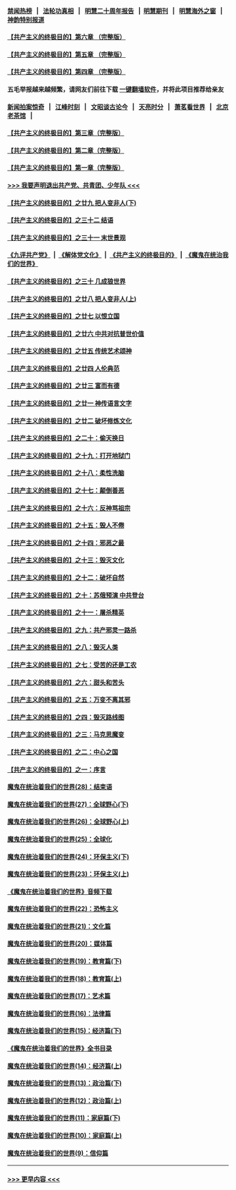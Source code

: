 #### [禁闻热榜](热点新闻.md?=0)  &nbsp;&nbsp;|&nbsp;&nbsp; [法轮功真相](https://github.com/gfw-breaker/truth/blob/master/README.md?=0) &nbsp;&nbsp;|&nbsp;&nbsp; [明慧二十周年报告](https://github.com/gfw-breaker/mh-reports/blob/master/README.md?=0) &nbsp;&nbsp;|&nbsp;&nbsp;[明慧期刊](https://github.com/gfw-breaker/mh-qikan) &nbsp;&nbsp;|&nbsp;&nbsp; [明慧海外之窗](https://github.com/gfw-breaker/mh-news/blob/master/README.md?=0) &nbsp;&nbsp;|&nbsp;&nbsp; [神韵特别报道](https://github.com/gfw-breaker/mh-news/blob/master/shenyun.md?=0)
#### [【共产主义的终极目的】第六章 （完整版）](../pages/nsc422/n11428913.md?t=03152232) 
#### [【共产主义的终极目的】第五章 （完整版）](../pages/nsc422/n11428912.md?t=03152232) 
#### [【共产主义的终极目的】第四章 （完整版）](../pages/nsc422/n11428907.md?t=03152232) 
#### 五毛举报越来越频繁，请网友们前往下载 [一键翻墙软件](https://github.com/gfw-breaker/ssr-accounts)，并将此项目推荐给亲友
#### [新闻拍案惊奇](https://github.com/gfw-breaker/banned-news/blob/master/pages/link4.md) &nbsp;&nbsp;|&nbsp;&nbsp; [江峰时刻](https://github.com/gfw-breaker/banned-news/blob/master/pages/link4.md) &nbsp;&nbsp;|&nbsp;&nbsp; [文昭谈古论今](https://github.com/gfw-breaker/banned-news/blob/master/pages/link4.md) &nbsp;&nbsp;|&nbsp;&nbsp; [天亮时分](https://github.com/gfw-breaker/banned-news/blob/master/pages/link4.md) &nbsp;&nbsp;|&nbsp;&nbsp; [萧茗看世界](https://github.com/gfw-breaker/banned-news/blob/master/pages/link4.md) &nbsp;&nbsp;|&nbsp;&nbsp; [北京老茶馆](https://github.com/gfw-breaker/banned-news/blob/master/pages/link4.md) &nbsp;&nbsp;|&nbsp;&nbsp; 
#### [【共产主义的终极目的】第三章（完整版）](../pages/nsc422/n11428848.md?t=03152232) 
#### [【共产主义的终极目的】第二章（完整版）](../pages/nsc422/n11428831.md?t=03152232) 
#### [【共产主义的终极目的】第一章（完整版）](../pages/nsc422/n11417651.md?t=03152232) 
#### [>>> 我要声明退出共产党、共青团、少年队 <<<](https://github.com/begood0513/goodnews/blob/master/quit/letter.md) 
#### [【共产主义的终极目的】之廿九 把人变非人(下)](../pages/nsc422/n11344140.md?t=03152232) 
#### [【共产主义的终极目的】之三十二 结语](../pages/nsc422/n11360535.md?t=03152232) 
#### [【共产主义的终极目的】之三十一 末世景观](../pages/nsc422/n11351129.md?t=03152232) 
#### [《九评共产党》](https://github.com/begood0513/9ping.md/blob/master/README.md) &nbsp;|&nbsp; [《解体党文化》](../../../../jtdwh.md/blob/master/README.md)  &nbsp;|&nbsp; [《共产主义的终极目的》](../../../../gczydzjmd.md/blob/master/README.md) &nbsp;|&nbsp; [《魔鬼在统治我们的世界》](../../../../mgztzwmdsj.md/blob/master/README.md) 
#### [【共产主义的终极目的】之三十 几成狼世界](../pages/nsc422/n11348280.md?t=03152232) 
#### [【共产主义的终极目的】之廿八 把人变非人(上)](../pages/nsc422/n11340492.md?t=03152232) 
#### [【共产主义的终极目的】之廿七 以恨立国](../pages/nsc422/n11336944.md?t=03152232) 
#### [【共产主义的终极目的】之廿六 中共对抗普世价值](../pages/nsc422/n11324785.md?t=03152232) 
#### [【共产主义的终极目的】之廿五 传统艺术颂神](../pages/nsc422/n11296396.md?t=03152232) 
#### [【共产主义的终极目的】之廿四 人伦典范](../pages/nsc422/n11296397.md?t=03152232) 
#### [【共产主义的终极目的】之廿三 富而有德](../pages/nsc422/n11283598.md?t=03152232) 
#### [【共产主义的终极目的】之廿一 神传语言文字](../pages/nsc422/n11263265.md?t=03152232) 
#### [【共产主义的终极目的】之廿二 破坏修炼文化](../pages/nsc422/n11245728.md?t=03152232) 
#### [【共产主义的终极目的】之二十：偷天换日](../pages/nsc422/n11238846.md?t=03152232) 
#### [【共产主义的终极目的】之十九：打开地狱门](../pages/nsc422/n11206376.md?t=03152232) 
#### [【共产主义的终极目的】之十八：柔性洗脑](../pages/nsc422/n11199994.md?t=03152232) 
#### [【共产主义的终极目的】之十七：颠倒善恶](../pages/nsc422/n11179782.md?t=03152232) 
#### [【共产主义的终极目的】之十六：反神骂祖宗](../pages/nsc422/n11166798.md?t=03152232) 
#### [【共产主义的终极目的】之十五：毁人不倦](../pages/nsc422/n11166792.md?t=03152232) 
#### [【共产主义的终极目的】之十四：邪恶之最](../pages/nsc422/n11150249.md?t=03152232) 
#### [【共产主义的终极目的】之十三：毁灭文化](../pages/nsc422/n11135227.md?t=03152232) 
#### [【共产主义的终极目的】之十二：破坏自然](../pages/nsc422/n11135214.md?t=03152232) 
#### [【共产主义的终极目的】之十：苏俄预演 中共登台](../pages/nsc422/n11118424.md?t=03152232) 
#### [【共产主义的终极目的】之十一：屠杀精英](../pages/nsc422/n11118442.md?t=03152232) 
#### [【共产主义的终极目的】之九：共产邪灵一路杀](../pages/nsc422/n11114139.md?t=03152232) 
#### [【共产主义的终极目的】之八：毁灭人类](../pages/nsc422/n11108503.md?t=03152232) 
#### [【共产主义的终极目的】之七：受苦的还是工农](../pages/nsc422/n11101809.md?t=03152232) 
#### [【共产主义的终极目的】之六：甜头和苦头](../pages/nsc422/n11096971.md?t=03152232) 
#### [【共产主义的终极目的】之五：万变不离其邪](../pages/nsc422/n11091285.md?t=03152232) 
#### [【共产主义的终极目的】之四：毁灭路线图](../pages/nsc422/n11086284.md?t=03152232) 
#### [【共产主义的终极目的】之三：马克思魔变](../pages/nsc422/n11061941.md?t=03152232) 
#### [【共产主义的终极目的】之二：中心之国](../pages/nsc422/n11047728.md?t=03152232) 
#### [【共产主义的终极目的】之一：序言](../pages/nsc422/n11086077.md?t=03152232) 
#### [魔鬼在统治着我们的世界(28)：结束语](../pages/nsc422/n10936246.md?t=03152232) 
#### [魔鬼在统治着我们的世界(27)：全球野心(下)](../pages/nsc422/n10928319.md?t=03152232) 
#### [魔鬼在统治着我们的世界(26)：全球野心(上)](../pages/nsc422/n10900318.md?t=03152232) 
#### [魔鬼在统治着我们的世界(25)：全球化](../pages/nsc422/n10788205.md?t=03152232) 
#### [魔鬼在统治着我们的世界(24)：环保主义(下)](../pages/nsc422/n10695307.md?t=03152232) 
#### [魔鬼在统治着我们的世界(23)：环保主义(上)](../pages/nsc422/n10688613.md?t=03152232) 
#### [《魔鬼在统治着我们的世界》音频下载](../pages/nsc422/n10635553.md?t=03152232) 
#### [魔鬼在统治着我们的世界(22)：恐怖主义](../pages/nsc422/n10614727.md?t=03152232) 
#### [魔鬼在统治着我们的世界(21)：文化篇](../pages/nsc422/n10597706.md?t=03152232) 
#### [魔鬼在统治着我们的世界(20)：媒体篇](../pages/nsc422/n10586579.md?t=03152232) 
#### [魔鬼在统治着我们的世界(19)：教育篇(下)](../pages/nsc422/n10564808.md?t=03152232) 
#### [魔鬼在统治着我们的世界(18)：教育篇(上)](../pages/nsc422/n10526970.md?t=03152232) 
#### [魔鬼在统治着我们的世界(17)：艺术篇](../pages/nsc422/n10499093.md?t=03152232) 
#### [魔鬼在统治着我们的世界(16)：法律篇](../pages/nsc422/n10485969.md?t=03152232) 
#### [魔鬼在统治着我们的世界(15)：经济篇(下)](../pages/nsc422/n10469975.md?t=03152232) 
#### [《魔鬼在统治着我们的世界》全书目录](../pages/nsc422/n10464261.md?t=03152232) 
#### [魔鬼在统治着我们的世界(14)：经济篇(上)](../pages/nsc422/n10457370.md?t=03152232) 
#### [魔鬼在统治着我们的世界(13)：政治篇(下)](../pages/nsc422/n10448270.md?t=03152232) 
#### [魔鬼在统治着我们的世界(12)：政治篇(上)](../pages/nsc422/n10444576.md?t=03152232) 
#### [魔鬼在统治着我们的世界(11)：家庭篇(下)](../pages/nsc422/n10440961.md?t=03152232) 
#### [魔鬼在统治着我们的世界(10)：家庭篇(上)](../pages/nsc422/n10435448.md?t=03152232) 
#### [魔鬼在统治着我们的世界(9)：信仰篇](../pages/nsc422/n10432159.md?t=03152232) 

----
#### [ >>> 更早内容 <<< ](../indexes/nsc422-earlier.md)
